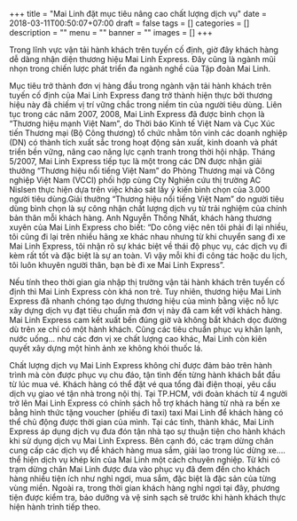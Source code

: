 +++
title = "Mai Linh đặt mục tiêu nâng cao chất lượng dịch vụ"
date = 2018-03-11T00:50:07+07:00
draft = false
tags = []
categories = []
description = ""
menu = ""
banner = ""
images = []
+++

Trong lĩnh vực vận tải hành khách trên tuyến cố định, giờ đây khách hàng dễ dàng nhận diện thương hiệu Mai Linh Express. Đây cũng là ngành mũi nhọn trong chiến lược phát triển đa ngành nghề của Tập đoàn Mai Linh.

<!--more-->

Mục tiêu trở thành đơn vị hàng đầu trong ngành vận tải hành khách trên tuyến cố định của Mai Linh Express đang trở thành hiện thực bởi thương hiệu này đã chiếm vị trí vững chắc trong niềm tin của người tiêu dùng. Liên tục trong các năm 2007, 2008, Mai Linh Express đã được bình chọn là “Thương hiệu mạnh Việt Nam”, do Thời báo Kinh tế Việt Nam và Cục Xúc tiến Thương mại (Bộ Công thương) tổ chức nhằm tôn vinh các doanh nghiệp (DN) có thành tích xuất sắc trong hoạt động sản xuất, kinh doanh và phát triển bền vững, nâng cao năng lực cạnh tranh trong thời hội nhập. Tháng 5/2007, Mai Linh Express tiếp tục là một trong các DN được nhận giải thưởng “Thương hiệu nổi tiếng Việt Nam” do Phòng Thương mại và Công nghiệp Việt Nam (VCCI) phối hợp cùng Cty Nghiên cứu thị trường AC Nislsen thực hiện dựa trên việc khảo sát lấy ý kiến bình chọn của 3.000 người tiêu dùng.Giải thưởng “Thương hiệu nổi tiếng Việt Nam” do người tiêu dùng bình chọn là sự công nhận chất lượng dịch vụ từ trải nghiệm của chính bản thân mỗi khách hàng. Anh Nguyễn Thống Nhất, khách hàng thương xuyên của Mai Linh Express cho biết: “Do công việc nên tôi phải đi lại nhiều, tôi cũng đi lại trên nhiều hãng xe khác nhau nhưng từ khi chuyển sang đi xe Mai Linh Express, tôi nhận rõ sự khác biệt về thái độ phục vụ, các dịch vụ đi kèm rất tốt và đặc biệt là sự an toàn. Vì vậy mỗi khi đi công tác hoặc du lịch, tôi luôn khuyên người thân, bạn bè đi xe Mai Linh Express”.

Nếu tính theo thời gian gia nhập thị trường vận tải hành khách trên tuyến cố định thì Mai Linh Express còn khá non trẻ. Tuy nhiên, thương hiệu Mai Linh Express đã nhanh chóng tạo dựng thương hiệu của mình bằng việc nỗ lực xây dựng dịch vụ đạt tiêu chuẩn mà đơn vị này đã cam kết với khách hàng. Mai Linh Express cam kết xuất bến đúng giờ và không bắt khách dọc đường dù trên xe chỉ có một hành khách. Cũng các tiêu chuẩn phục vụ khăn lạnh, nước uống… như các đơn vị xe chất lượng cao khác, Mai Linh còn kiên quyết xây dựng một hình ảnh xe không khói thuốc lá.

Chất lượng dịch vụ Mai Linh Express không chỉ được đảm bảo trên hành trình mà còn được phục vụ chu đáo, tận tình đến từng hành khách bắt đầu từ lúc mua vé. Khách hàng có thể đặt vé qua tổng đài điện thoại, yêu cầu dịch vụ giao vé tận nhà trong nội thị. Tại TP.HCM, với đoàn khách từ 4 người trở lên Mai Linh Express có chính sách hỗ trợ khách hàng từ nhà ra bến xe bằng hình thức tặng voucher (phiếu đi taxi) taxi Mai Linh để khách hàng có thể chủ động được thời gian của mình. Tại các tỉnh, thành khác, Mai Linh Express áp dụng dịch vụ đưa đón tận nhà tạo sự thuận tiện cho hành khách khi sử dụng dịch vụ Mai Linh Express. Bên cạnh đó, các trạm dừng chân cung cấp các dịch vụ để khách hàng mua sắm, giải lao trong lúc dừng xe…. thể hiện dịch vụ khép kín của Mai Linh một cách chuyên nghiệp. Từ khi có trạm dừng chân Mai Linh được đưa vào phục vụ đã đem đến cho khách hàng nhiều tiện ích như nghỉ ngơi, mua sắm, đặc biệt là đặc sản của từng vùng miền. Ngoài ra, trong thời gian khách hàng nghỉ ngơi tại đây, phương tiện được kiểm tra, bảo dưỡng và vệ sinh sạch sẽ trước khi hành khách thực hiện hành trình tiếp theo.